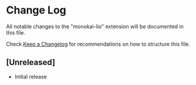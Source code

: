 # Change Log

All notable changes to the "monokai-lio" extension will be documented in this file.

Check [Keep a Changelog](http://keepachangelog.com/) for recommendations on how to structure this file.

## [Unreleased]

- Initial release
